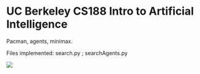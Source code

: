 # UC Berkeley CS188 Intro to Artificial Intelligence
 Pacman, agents, minimax.
 
 Files implemented: search.py ; searchAgents.py
 
 ![](https://i.imgur.com/fsA1EOk.png)
